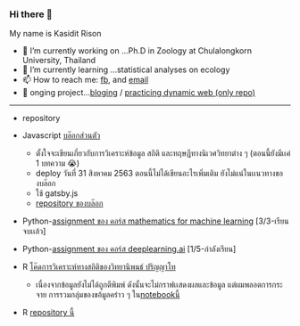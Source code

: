 ### Hi there 👋

My name is Kasidit Rison
- 🔭 I’m currently working on ...Ph.D in Zoology at Chulalongkorn University, Thailand
- 🌱 I’m currently learning ...statistical analyses on ecology 
- 📫 How to reach me: [fb](https://www.facebook.com/kasiditrison/), and [email](r.kasidit@outlook.com)
- :pencil: onging project...[bloging](https://r-kasidit.netlify.app/) / [practicing dynamic web (only repo)](https://github.com/r-kasidit/cubio_web)
---

 - repository
  
  - Javascript [บล๊อกส่วนตัว](https://r-kasidit.netlify.app/)
    - ตั้งใจจะเขียนเกี่ยวกับการวิเคราะห์ข้อมูล สถิติ และทฤษฏีทางนิเวศวิทยาต่าง ๆ (ตอนนี้ยังมีเเค่ 1 บทความ :sob:)
    - deploy วันที่ 31 สิงหาคม 2563 ตอนนี้ไม่ได้เขียนอะไรเพิ่มเติม ยังไม่แน่ในเเนวทางของบล๊อก
    - ใช้ gatsby.js
    - [repository ของบล๊อก](https://github.com/r-kasidit/r-kasidit-blog)
  - Python-[assignment ของ คอร์ส mathematics for machine learning](https://github.com/r-kasidit/mathematics-for-machine-learning) [3/3-เรียนจบเเล้ว]
  - Python-[assignment ของ คอร์ส deeplearning.ai](https://github.com/r-kasidit/deeplearning.ai-coursera) [1/5-กำลังเรียน]
  - R [โค๊ดการวิเคราะห์ทางสถิติของวิทยานิพนธ์ ปริญญาโท](https://github.com/r-kasidit/R-code-in-Msc)
    - เนื่องจากข้อมูลยังไม่ได้ถูกตีพิมพ์ ดังนั้นจะไม่กราฟเเสดงผลและข้อมูล แต่ผมพลอตการกระจาย การรวมกลุ่มของขอ้มูลคร่าว ๆ ใน[notebookนี้](https://github.com/r-kasidit/R-code-in-Msc/blob/master/Exploratory%20data%20analysis%20.ipynb)
  - R [repository นี้](https://github.com/r-kasidit/random-projects-in-R)

